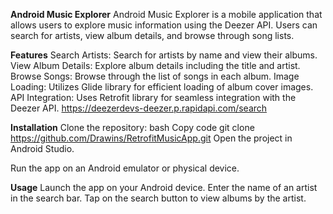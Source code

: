 **Android Music Explorer**
Android Music Explorer is a mobile application that allows users to explore music information using the Deezer API. Users can search for artists, view album details, and browse through song lists.

**Features**
Search Artists: Search for artists by name and view their albums.
View Album Details: Explore album details including the title and artist.
Browse Songs: Browse through the list of songs in each album.
Image Loading: Utilizes Glide library for efficient loading of album cover images.
API Integration: Uses Retrofit library for seamless integration with the Deezer API.
https://deezerdevs-deezer.p.rapidapi.com/search

**Installation**
Clone the repository:
bash
Copy code
git clone https://github.com/Drawins/RetrofitMusicApp.git
Open the project in Android Studio.

Run the app on an Android emulator or physical device.

**Usage**
Launch the app on your Android device.
Enter the name of an artist in the search bar.
Tap on the search button to view albums by the artist.
